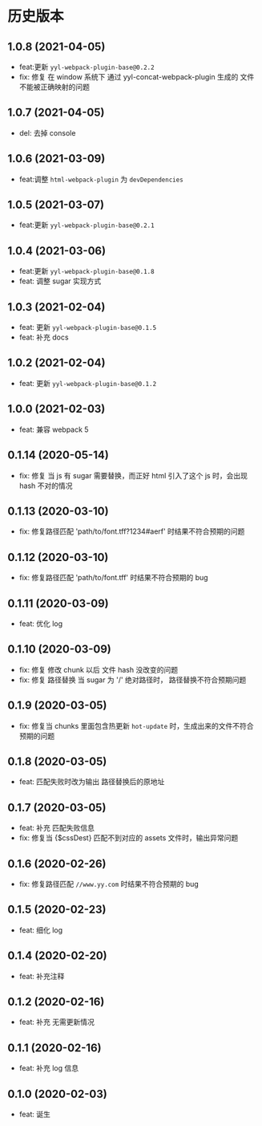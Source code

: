 # 历史版本

## 1.0.8 (2021-04-05)

- feat:更新 `yyl-webpack-plugin-base@0.2.2`
- fix: 修复 在 window 系统下 通过 yyl-concat-webpack-plugin 生成的 文件不能被正确映射的问题

## 1.0.7 (2021-04-05)

- del: 去掉 console

## 1.0.6 (2021-03-09)

- feat:调整 `html-webpack-plugin` 为 `devDependencies`

## 1.0.5 (2021-03-07)

- feat:更新 `yyl-webpack-plugin-base@0.2.1`

## 1.0.4 (2021-03-06)

- feat:更新 `yyl-webpack-plugin-base@0.1.8`
- feat: 调整 sugar 实现方式

## 1.0.3 (2021-02-04)

- feat: 更新 `yyl-webpack-plugin-base@0.1.5`
- feat: 补充 docs

## 1.0.2 (2021-02-04)

- feat: 更新 `yyl-webpack-plugin-base@0.1.2`

## 1.0.0 (2021-02-03)

- feat: 兼容 webpack 5

## 0.1.14 (2020-05-14)

- fix: 修复 当 js 有 sugar 需要替换，而正好 html 引入了这个 js 时，会出现 hash 不对的情况

## 0.1.13 (2020-03-10)

- fix: 修复路径匹配 'path/to/font.tff?1234#aerf' 时结果不符合预期的问题

## 0.1.12 (2020-03-10)

- fix: 修复路径匹配 'path/to/font.tff' 时结果不符合预期的 bug

## 0.1.11 (2020-03-09)

- feat: 优化 log

## 0.1.10 (2020-03-09)

- fix: 修复 修改 chunk 以后 文件 hash 没改变的问题
- fix: 修复 路径替换 当 sugar 为 '/' 绝对路径时， 路径替换不符合预期问题

## 0.1.9 (2020-03-05)

- fix: 修复当 chunks 里面包含热更新 `hot-update` 时，生成出来的文件不符合预期的问题

## 0.1.8 (2020-03-05)

- feat: 匹配失败时改为输出 路径替换后的原地址

## 0.1.7 (2020-03-05)

- feat: 补充 匹配失败信息
- fix: 修复当 {$cssDest} 匹配不到对应的 assets 文件时，输出异常问题

## 0.1.6 (2020-02-26)

- fix: 修复路径匹配 `//www.yy.com` 时结果不符合预期的 bug

## 0.1.5 (2020-02-23)

- feat: 细化 log

## 0.1.4 (2020-02-20)

- feat: 补充注释

## 0.1.2 (2020-02-16)

- feat: 补充 无需更新情况

## 0.1.1 (2020-02-16)

- feat: 补充 log 信息

## 0.1.0 (2020-02-03)

- feat: 诞生
